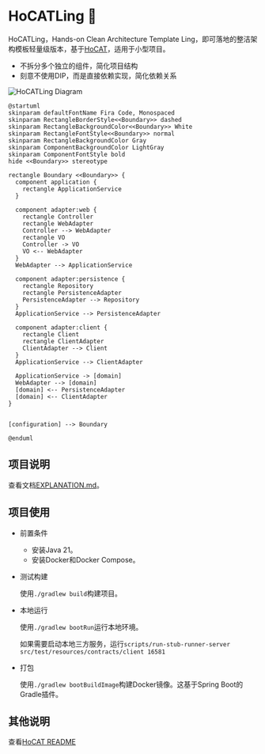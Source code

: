 # HoCATLing 🐾

HoCATLing，Hands-on Clean Architecture Template Ling，即可落地的整洁架构模板轻量级版本，基于[HoCAT](https://github.com/macdao/hands-on-clean-architecture-template)，适用于小型项目。

- 不拆分多个独立的组件，简化项目结构
- 刻意不使用DIP，而是直接依赖实现，简化依赖关系

![HoCATLing Diagram](https://www.plantuml.com/plantuml/svg/ZPFDQXin4CVlUefvWFe5YbcI6D9BsvG4aaF8OInDR16jHencMvQIToyMMQ-yiajkzlzZvZU8lSgAeaCVJ7xpCQ5W3uvUSGXwor5_OazmwmLXmuw-m0-Ed1DQSbN-dgnYt0MwON4a3pe6MgzlU8WEPUmwS9Zt5nfettPoI6uui9oqdlPUwLpf0DOkYImzXayiWM-2OvNRS9yuKjHbxhlVxVLI-0W1MmxExBqZEE79IaAiOo9ZP4A1AN2Q_Mi0x3GPCANWBQhdM1o0kNyzUmyalxqb0_1kJliEav9y_KFRfh_XgC8Xa2oC9zfUbrungXoiLjtiBckFTqsycyJ7ErYlLbMte48bbDdjIUVFIIJPPwLegJdhdX9dhopZmlWrb-e3MhcWp6FWWxM5Ay6sVvxP1d_usxn2aS-ADMMj5C0FvVzmYq4NSXqyE-xHnvVcHMfd-bbUihrwaLYiVZV6F5kEhtutI5d_KkOVFm8mvegY6_hm3m00)

```plantuml
@startuml
skinparam defaultFontName Fira Code, Monospaced
skinparam RectangleBorderStyle<<Boundary>> dashed
skinparam RectangleBackgroundColor<<Boundary>> White
skinparam RectangleFontStyle<<Boundary>> normal
skinparam RectangleBackgroundColor Gray
skinparam ComponentBackgroundColor LightGray
skinparam ComponentFontStyle bold
hide <<Boundary>> stereotype

rectangle Boundary <<Boundary>> {
  component application {
    rectangle ApplicationService
  }

  component adapter:web {
    rectangle Controller
    rectangle WebAdapter
    Controller --> WebAdapter
    rectangle VO
    Controller -> VO
    VO <-- WebAdapter
  }
  WebAdapter --> ApplicationService

  component adapter:persistence {
    rectangle Repository
    rectangle PersistenceAdapter
    PersistenceAdapter --> Repository 
  }
  ApplicationService --> PersistenceAdapter

  component adapter:client {
    rectangle Client
    rectangle ClientAdapter
    ClientAdapter --> Client 
  }
  ApplicationService --> ClientAdapter

  ApplicationService -> [domain]
  WebAdapter --> [domain]
  [domain] <-- PersistenceAdapter
  [domain] <-- ClientAdapter
}


[configuration] --> Boundary  

@enduml
```

## 项目说明

查看文档[EXPLANATION.md](docs/EXPLANATION.md)。

## 项目使用

- 前置条件
    - 安装Java 21。
    - 安装Docker和Docker Compose。

- 测试构建

  使用`./gradlew build`构建项目。

- 本地运行

  使用`./gradlew bootRun`运行本地环境。

  如果需要启动本地三方服务，运行`scripts/run-stub-runner-server src/test/resources/contracts/client 16581`

- 打包

  使用`./gradlew bootBuildImage`构建Docker镜像。这基于Spring Boot的Gradle插件。

## 其他说明

查看[HoCAT README](https://github.com/macdao/hands-on-clean-architecture-template/blob/main/README.md)